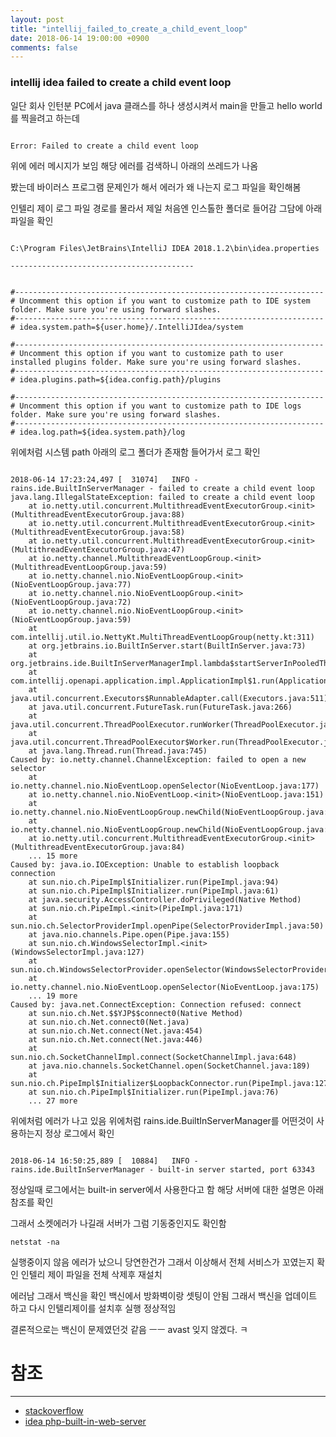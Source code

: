 ```yaml
---
layout: post
title: "intellij_failed_to_create_a_child_event_loop"
date: 2018-06-14 19:00:00 +0900
comments: false
---
```


### intellij idea failed to create a child event loop

일단 회사 인턴분 PC에서 java 클래스를 하나 생성시켜서 main을 만들고 hello world를 찍을려고 하는데

```

Error: Failed to create a child event loop

```

위에 에러 메시지가 보임 해당 에러를 검색하니 아래의 쓰레드가 나옴

봤는데 바이러스 프로그램 문제인가 해서 에러가 왜 나는지 로그 파일을 확인해봄 

인텔리 제이 로그 파일 경로를 몰라서 제일 처음엔 인스톨한 폴더로 들어감 그담에 아래 파일을 확인

```

C:\Program Files\JetBrains\IntelliJ IDEA 2018.1.2\bin\idea.properties

-----------------------------------------


#---------------------------------------------------------------------
# Uncomment this option if you want to customize path to IDE system folder. Make sure you're using forward slashes.
#---------------------------------------------------------------------
# idea.system.path=${user.home}/.IntelliJIdea/system

#---------------------------------------------------------------------
# Uncomment this option if you want to customize path to user installed plugins folder. Make sure you're using forward slashes.
#---------------------------------------------------------------------
# idea.plugins.path=${idea.config.path}/plugins

#---------------------------------------------------------------------
# Uncomment this option if you want to customize path to IDE logs folder. Make sure you're using forward slashes.
#---------------------------------------------------------------------
# idea.log.path=${idea.system.path}/log

```

위에처럼 시스템 path 아래의 로그 폴더가 존재함 들어가서 로그 확인

```

2018-06-14 17:23:24,497 [  31074]   INFO - rains.ide.BuiltInServerManager - failed to create a child event loop 
java.lang.IllegalStateException: failed to create a child event loop
	at io.netty.util.concurrent.MultithreadEventExecutorGroup.<init>(MultithreadEventExecutorGroup.java:88)
	at io.netty.util.concurrent.MultithreadEventExecutorGroup.<init>(MultithreadEventExecutorGroup.java:58)
	at io.netty.util.concurrent.MultithreadEventExecutorGroup.<init>(MultithreadEventExecutorGroup.java:47)
	at io.netty.channel.MultithreadEventLoopGroup.<init>(MultithreadEventLoopGroup.java:59)
	at io.netty.channel.nio.NioEventLoopGroup.<init>(NioEventLoopGroup.java:77)
	at io.netty.channel.nio.NioEventLoopGroup.<init>(NioEventLoopGroup.java:72)
	at io.netty.channel.nio.NioEventLoopGroup.<init>(NioEventLoopGroup.java:59)
	at com.intellij.util.io.NettyKt.MultiThreadEventLoopGroup(netty.kt:311)
	at org.jetbrains.io.BuiltInServer.start(BuiltInServer.java:73)
	at org.jetbrains.ide.BuiltInServerManagerImpl.lambda$startServerInPooledThread$0(BuiltInServerManagerImpl.java:101)
	at com.intellij.openapi.application.impl.ApplicationImpl$1.run(ApplicationImpl.java:310)
	at java.util.concurrent.Executors$RunnableAdapter.call(Executors.java:511)
	at java.util.concurrent.FutureTask.run(FutureTask.java:266)
	at java.util.concurrent.ThreadPoolExecutor.runWorker(ThreadPoolExecutor.java:1142)
	at java.util.concurrent.ThreadPoolExecutor$Worker.run(ThreadPoolExecutor.java:617)
	at java.lang.Thread.run(Thread.java:745)
Caused by: io.netty.channel.ChannelException: failed to open a new selector
	at io.netty.channel.nio.NioEventLoop.openSelector(NioEventLoop.java:177)
	at io.netty.channel.nio.NioEventLoop.<init>(NioEventLoop.java:151)
	at io.netty.channel.nio.NioEventLoopGroup.newChild(NioEventLoopGroup.java:127)
	at io.netty.channel.nio.NioEventLoopGroup.newChild(NioEventLoopGroup.java:36)
	at io.netty.util.concurrent.MultithreadEventExecutorGroup.<init>(MultithreadEventExecutorGroup.java:84)
	... 15 more
Caused by: java.io.IOException: Unable to establish loopback connection
	at sun.nio.ch.PipeImpl$Initializer.run(PipeImpl.java:94)
	at sun.nio.ch.PipeImpl$Initializer.run(PipeImpl.java:61)
	at java.security.AccessController.doPrivileged(Native Method)
	at sun.nio.ch.PipeImpl.<init>(PipeImpl.java:171)
	at sun.nio.ch.SelectorProviderImpl.openPipe(SelectorProviderImpl.java:50)
	at java.nio.channels.Pipe.open(Pipe.java:155)
	at sun.nio.ch.WindowsSelectorImpl.<init>(WindowsSelectorImpl.java:127)
	at sun.nio.ch.WindowsSelectorProvider.openSelector(WindowsSelectorProvider.java:44)
	at io.netty.channel.nio.NioEventLoop.openSelector(NioEventLoop.java:175)
	... 19 more
Caused by: java.net.ConnectException: Connection refused: connect
	at sun.nio.ch.Net.$$YJP$$connect0(Native Method)
	at sun.nio.ch.Net.connect0(Net.java)
	at sun.nio.ch.Net.connect(Net.java:454)
	at sun.nio.ch.Net.connect(Net.java:446)
	at sun.nio.ch.SocketChannelImpl.connect(SocketChannelImpl.java:648)
	at java.nio.channels.SocketChannel.open(SocketChannel.java:189)
	at sun.nio.ch.PipeImpl$Initializer$LoopbackConnector.run(PipeImpl.java:127)
	at sun.nio.ch.PipeImpl$Initializer.run(PipeImpl.java:76)
	... 27 more

```

위에처럼 에러가 나고 있음 위에처럼 rains.ide.BuiltInServerManager를 어떤것이 사용하는지 정상 로그에서 확인

```

2018-06-14 16:50:25,889 [  10884]   INFO - rains.ide.BuiltInServerManager - built-in server started, port 63343 

```

정상일때 로그에서는 built-in server에서 사용한다고 함 해당 서버에 대한 설명은 아래 참조를 확인

그래서 소켓에러가 나길래 서버가 그럼 기동중인지도 확인함 

``` 
netstat -na 

```

실행중이지 않음 에러가 났으니 당연한건가 그래서 이상해서 전체 서비스가 꼬였는지 확인 인텔리 제이 파일을 전체 삭제후 재설치

에러남 그래서 백신을 확인 백신에서 방화벽이랑 셋팅이 안됨 그래서 백신을 업데이트 하고 다시 인텔리제이를 설치후 실행 정상적임

결론적으로는 백신이 문제였던것 같음 ㅡㅡ avast 잊지 않겠다. ㅋ


# 참조 
-----
* [stackoverflow](https://stackoverflow.com/questions/27506788/failed-to-create-a-child-event-loop?utm_medium=organic&utm_source=google_rich_qa&utm_campaign=google_rich_qa)
* [idea php-built-in-web-server](https://www.jetbrains.com/help/idea/php-built-in-web-server.html)
